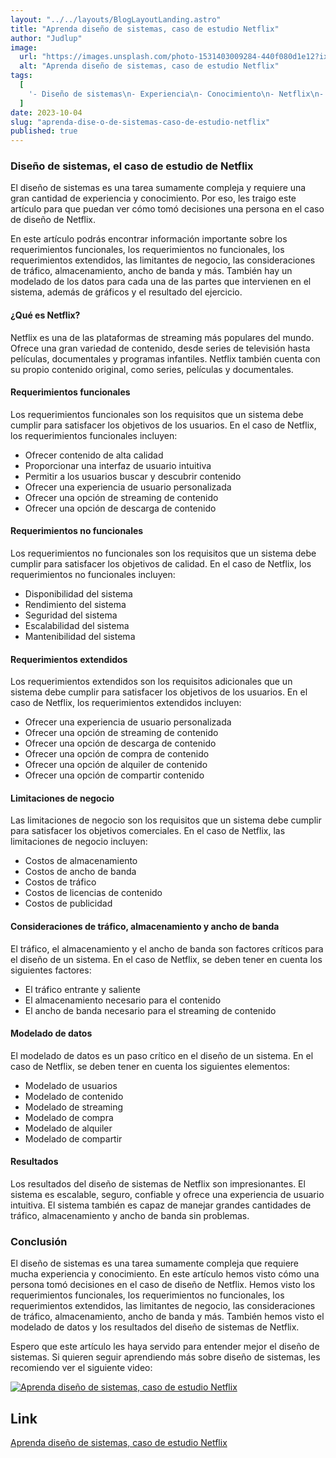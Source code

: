 ```yaml
---
layout: "../../layouts/BlogLayoutLanding.astro"
title: "Aprenda diseño de sistemas, caso de estudio Netflix"
author: "Judlup"
image:
  url: "https://images.unsplash.com/photo-1531403009284-440f080d1e12?ixlib=rb-4.0.3&ixid=M3wxMjA3fDB8MHxwaG90by1wYWdlfHx8fGVufDB8fHx8fA%3D%3D&auto=format&fit=crop&w=3540&q=80"
  alt: "Aprenda diseño de sistemas, caso de estudio Netflix"
tags:
  [
    '- Diseño de sistemas\n- Experiencia\n- Conocimiento\n- Netflix\n- Requerimientos funcionales\n- Requerimientos no funcionales\n- Requerimientos extendidos\n- Limitantes de negocio\n- Consideraciones\n- Tráfico\n- Almacenamiento\n- Ancho de banda\n- Modelado de datos\n- Gr',
  ]
date: 2023-10-04
slug: "aprenda-dise-o-de-sistemas-caso-de-estudio-netflix"
published: true
---
```


### Diseño de sistemas, el caso de estudio de Netflix

El diseño de sistemas es una tarea sumamente compleja y requiere una gran cantidad de experiencia y conocimiento. Por eso, les traigo este artículo para que puedan ver cómo tomó decisiones una persona en el caso de diseño de Netflix.

En este artículo podrás encontrar información importante sobre los requerimientos funcionales, los requerimientos no funcionales, los requerimientos extendidos, las limitantes de negocio, las consideraciones de tráfico, almacenamiento, ancho de banda y más. También hay un modelado de los datos para cada una de las partes que intervienen en el sistema, además de gráficos y el resultado del ejercicio.

#### ¿Qué es Netflix?

Netflix es una de las plataformas de streaming más populares del mundo. Ofrece una gran variedad de contenido, desde series de televisión hasta películas, documentales y programas infantiles. Netflix también cuenta con su propio contenido original, como series, películas y documentales.

#### Requerimientos funcionales

Los requerimientos funcionales son los requisitos que un sistema debe cumplir para satisfacer los objetivos de los usuarios. En el caso de Netflix, los requerimientos funcionales incluyen:

- Ofrecer contenido de alta calidad
- Proporcionar una interfaz de usuario intuitiva
- Permitir a los usuarios buscar y descubrir contenido
- Ofrecer una experiencia de usuario personalizada
- Ofrecer una opción de streaming de contenido
- Ofrecer una opción de descarga de contenido

#### Requerimientos no funcionales

Los requerimientos no funcionales son los requisitos que un sistema debe cumplir para satisfacer los objetivos de calidad. En el caso de Netflix, los requerimientos no funcionales incluyen:

- Disponibilidad del sistema
- Rendimiento del sistema
- Seguridad del sistema
- Escalabilidad del sistema
- Mantenibilidad del sistema

#### Requerimientos extendidos

Los requerimientos extendidos son los requisitos adicionales que un sistema debe cumplir para satisfacer los objetivos de los usuarios. En el caso de Netflix, los requerimientos extendidos incluyen:

- Ofrecer una experiencia de usuario personalizada
- Ofrecer una opción de streaming de contenido
- Ofrecer una opción de descarga de contenido
- Ofrecer una opción de compra de contenido
- Ofrecer una opción de alquiler de contenido
- Ofrecer una opción de compartir contenido

#### Limitaciones de negocio

Las limitaciones de negocio son los requisitos que un sistema debe cumplir para satisfacer los objetivos comerciales. En el caso de Netflix, las limitaciones de negocio incluyen:

- Costos de almacenamiento
- Costos de ancho de banda
- Costos de tráfico
- Costos de licencias de contenido
- Costos de publicidad

#### Consideraciones de tráfico, almacenamiento y ancho de banda

El tráfico, el almacenamiento y el ancho de banda son factores críticos para el diseño de un sistema. En el caso de Netflix, se deben tener en cuenta los siguientes factores:

- El tráfico entrante y saliente
- El almacenamiento necesario para el contenido
- El ancho de banda necesario para el streaming de contenido

#### Modelado de datos

El modelado de datos es un paso crítico en el diseño de un sistema. En el caso de Netflix, se deben tener en cuenta los siguientes elementos:

- Modelado de usuarios
- Modelado de contenido
- Modelado de streaming
- Modelado de compra
- Modelado de alquiler
- Modelado de compartir

#### Resultados

Los resultados del diseño de sistemas de Netflix son impresionantes. El sistema es escalable, seguro, confiable y ofrece una experiencia de usuario intuitiva. El sistema también es capaz de manejar grandes cantidades de tráfico, almacenamiento y ancho de banda sin problemas.

### Conclusión

El diseño de sistemas es una tarea sumamente compleja que requiere mucha experiencia y conocimiento. En este artículo hemos visto cómo una persona tomó decisiones en el caso de diseño de Netflix. Hemos visto los requerimientos funcionales, los requerimientos no funcionales, los requerimientos extendidos, las limitantes de negocio, las consideraciones de tráfico, almacenamiento, ancho de banda y más. También hemos visto el modelado de datos y los resultados del diseño de sistemas de Netflix.

Espero que este artículo les haya servido para entender mejor el diseño de sistemas. Si quieren seguir aprendiendo más sobre diseño de sistemas, les recomiendo ver el siguiente video:

[![Aprenda diseño de sistemas, caso de estudio Netflix](https://img.youtube.com/vi/S1H7ZwVELCM/0.jpg)](https://www.youtube.com/shorts/S1H7ZwVELCM?feature=share "Aprenda diseño de sistemas, caso de estudio Netflix")

## Link

[Aprenda diseño de sistemas, caso de estudio Netflix](https://bit.ly/3865461)
